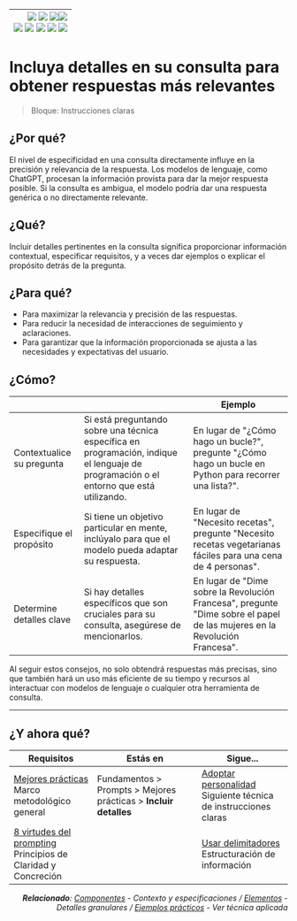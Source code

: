 <div align=right>

|[![](https://img.shields.io/badge/-Inicio-FFF?style=flat&logo=Emlakjet&logoColor=black)](/README.md) [![](https://img.shields.io/badge/-Introducción-FFF?style=flat&logo=abbrobotstudio&logoColor=black)](/documentos/intro.md) [![](https://img.shields.io/badge/-Panorámica-FFF?style=flat&logo=openstreetmap&logoColor=black)](/documentos/panoramica.md)[![](https://img.shields.io/badge/-Modelos_de_lenguaje-FFF?style=flat&logo=LiveChat&logoColor=black)](/documentos/LLMs.md)<br>  [![](https://img.shields.io/badge/-Prompts-FFF?style=flat&logo=Proton&logoColor=black)](/documentos/prompts/README.md) [![](https://img.shields.io/badge/-Ing,_de_prompts-FFF?style=flat&logo=googleearthengine&logoColor=black)](/documentos/ingenieriaDePrompts/README.md) [![](https://img.shields.io/badge/-Patrones-FFF?style=flat&logo=textpattern&logoColor=black)](/documentos/ingenieriaDePrompts/patrones/README.md) [![](https://img.shields.io/badge/8vP-FFF?style=flat&logo=v8&logoColor=black)](/documentos/prompts/mejoresPracticas/8virtudesDelPrompting.md) [![](https://img.shields.io/badge/-Casos_de_uso-FFF?style=flat&logo=gitbook&logoColor=black)](/documentos/casosDeUso/README.md)|
|-:|

</div>

# Incluya detalles en su consulta para obtener respuestas más relevantes

> Bloque: Instrucciones claras

## ¿Por qué?

El nivel de especificidad en una consulta directamente influye en la precisión y relevancia de la respuesta. Los modelos de lenguaje, como ChatGPT, procesan la información provista para dar la mejor respuesta posible. Si la consulta es ambigua, el modelo podría dar una respuesta genérica o no directamente relevante.

## ¿Qué?

Incluir detalles pertinentes en la consulta significa proporcionar información contextual, especificar requisitos, y a veces dar ejemplos o explicar el propósito detrás de la pregunta.

## ¿Para qué?

- Para maximizar la relevancia y precisión de las respuestas.
- Para reducir la necesidad de interacciones de seguimiento y aclaraciones.
- Para garantizar que la información proporcionada se ajusta a las necesidades y expectativas del usuario.

## ¿Cómo?

|||Ejemplo|
|-|-|-|
Contextualice su pregunta|Si está preguntando sobre una técnica específica en programación, indique el lenguaje de programación o el entorno que está utilizando.|En lugar de "¿Cómo hago un bucle?", pregunte "¿Cómo hago un bucle en Python para recorrer una lista?".
Especifique el propósito|Si tiene un objetivo particular en mente, inclúyalo para que el modelo pueda adaptar su respuesta.|En lugar de "Necesito recetas", pregunte "Necesito recetas vegetarianas fáciles para una cena de 4 personas".
Determine detalles clave|Si hay detalles específicos que son cruciales para su consulta, asegúrese de mencionarlos.|En lugar de "Dime sobre la Revolución Francesa", pregunte "Dime sobre el papel de las mujeres en la Revolución Francesa".

Al seguir estos consejos, no solo obtendrá respuestas más precisas, sino que también hará un uso más eficiente de su tiempo y recursos al interactuar con modelos de lenguaje o cualquier otra herramienta de consulta.

---

## ¿Y ahora qué?

<div align=right>

|Requisitos|Estás en|Sigue...|
|-|-|-|
|[Mejores prácticas](README.md)<br>Marco metodológico general|Fundamentos > Prompts > Mejores prácticas > **Incluir detalles**|[Adoptar personalidad](adoptarPersonalidad.md)<br>Siguiente técnica de instrucciones claras
|[8 virtudes del prompting](8virtudesDelPrompting.md)<br>Principios de Claridad y Concreción||[Usar delimitadores](useDelimitadores.md)<br>Estructuración de información

<i>**Relacionado**: [Componentes](../componentes.md) - Contexto y especificaciones / [Elementos](../elementos.md) - Detalles granulares / [Ejemplos prácticos](../ejemplos.md) - Ver técnica aplicada</i>

</div>